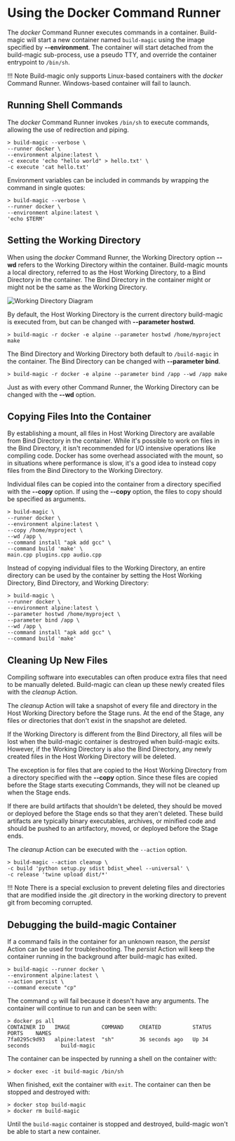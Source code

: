 # Using the Docker Command Runner

The *docker* Command Runner executes commands in a container. Build-magic will start a new container named `build-magic` using the image specified by **--environment**. The container will start detached from the build-magic sub-process, use a pseudo TTY, and override the container entrypoint to `/bin/sh`.

!!! Note
    Build-magic only supports Linux-based containers with the *docker* Command Runner. Windows-based container will fail to launch.

## Running Shell Commands

The *docker* Command Runner invokes `/bin/sh` to execute commands, allowing the use of redirection and piping.

```text
> build-magic --verbose \
--runner docker \
--environment alpine:latest \
-c execute 'echo "hello world" > hello.txt' \
-c execute 'cat hello.txt'
```

Environment variables can be included in commands by wrapping the command in single quotes:

```text
> build-magic --verbose \
--runner docker \
--environment alpine:latest \
'echo $TERM'
```

## Setting the Working Directory

When using the *docker* Command Runner, the Working Directory option **--wd** refers to the Working Directory within the container. Build-magic mounts a local directory, referred to as the Host Working Directory, to a Bind Directory in the container. The Bind Directory in the container might or might not be the same as the Working Directory.

![Working Directory Diagram](https://mermaid.ink/img/eyJjb2RlIjoiZ3JhcGggTFJcbiAgICBzdWJncmFwaCBIb3N0XG4gICAgYShIb3N0IFdvcmtpbmcgRGlyZWN0b3J5KVxuICAgIGVuZFxuICAgIHN1YmdyYXBoIENvbnRhaW5lclxuICAgIGIoQmluZCBEaXJlY3RvcnkpXG4gICAgYyhXb3JraW5nIERpcmVjdG9yeSlcbiAgICBiIC0tPiBjXG4gICAgZW5kXG4gICAgYSAtLT4gYiIsIm1lcm1haWQiOnt9LCJ1cGRhdGVFZGl0b3IiOmZhbHNlfQ)

By default, the Host Working Directory is the current directory build-magic is executed from, but can be changed with **--parameter hostwd**.

```text
> build-magic -r docker -e alpine --parameter hostwd /home/myproject make
```

The Bind Directory and Working Directory both default to `/build-magic` in the container. The Bind Directory can be changed with **--parameter bind**.

```text
> build-magic -r docker -e alpine --parameter bind /app --wd /app make
```

Just as with every other Command Runner, the Working Directory can be changed with the **--wd** option.

## Copying Files Into the Container

By establishing a mount, all files in Host Working Directory are available from Bind Directory in the container. While it's possible to work on files in the Bind Directory, it isn't recommended for I/O intensive operations like compiling code. Docker has some overhead associated with the mount, so in situations where performance is slow, it's a good idea to instead copy files from the Bind Directory to the Working Directory.

Individual files can be copied into the container from a directory specified with the **--copy** option. If using the **--copy** option, the files to copy should be specified as arguments.

```text
> build-magic \
--runner docker \
--environment alpine:latest \
--copy /home/myproject \
--wd /app \
--command install "apk add gcc" \
--command build 'make' \
main.cpp plugins.cpp audio.cpp
```

Instead of copying individual files to the Working Directory, an entire directory can be used by the container by setting the Host Working Directory, Bind Directory, and Working Directory:

```text
> build-magic \
--runner docker \
--environment alpine:latest \
--parameter hostwd /home/myproject \
--parameter bind /app \
--wd /app \
--command install "apk add gcc" \
--command build 'make'
```

## Cleaning Up New Files

Compiling software into executables can often produce extra files that need to be manually deleted. Build-magic can clean up these newly created files with the *cleanup* Action.

The *cleanup* Action will take a snapshot of every file and directory in the Host Working Directory before the Stage runs. At the end of the Stage, any files or directories that don't exist in the snapshot are deleted.

If the Working Directory is different from the Bind Directory, all files will be lost when the build-magic container is destroyed when build-magic exits. However, if the Working Directory is also the Bind Directory, any newly created files in the Host Working Directory will be deleted.

The exception is for files that are copied to the Host Working Directory from a directory specified with the **--copy** option. Since these files are copied before the Stage starts executing Commands, they will not be cleaned up when the Stage ends.

If there are build artifacts that shouldn't be deleted, they should be moved or deployed before the Stage ends so that they aren't deleted. These build artifacts are typically binary executables, archives, or minified code and should be pushed to an artifactory, moved, or deployed before the Stage ends.

The *cleanup* Action can be executed with the `--action` option.

```text
> build-magic --action cleanup \
-c build 'python setup.py sdist bdist_wheel --universal' \
-c release 'twine upload dist/*'
```

!!! Note
    There is a special exclusion to prevent deleting files and directories that are modified inside the .git directory in the working directory to prevent git from becoming corrupted.

## Debugging the build-magic Container

If a command fails in the container for an unknown reason, the *persist* Action can be used for troubleshooting. The *persist* Action will keep the container running in the background after build-magic has exited.

```text
> build-magic --runner docker \
--environment alpine:latest \
--action persist \
--command execute "cp"
```

The command `cp` will fail because it doesn't have any arguments. The container will continue to run and can be seen with:

```text
> docker ps all
CONTAINER ID   IMAGE          COMMAND     CREATED          STATUS        PORTS    NAMES
7fa0295c9d93   alpine:latest  "sh"        36 seconds ago   Up 34 seconds          build-magic
```

The container can be inspected by running a shell on the container with:

```text
> docker exec -it build-magic /bin/sh
```

When finished, exit the container with `exit`. The container can then be stopped and destroyed with:

```text
> docker stop build-magic
> docker rm build-magic
```

Until the `build-magic` container is stopped and destroyed, build-magic won't be able to start a new container.